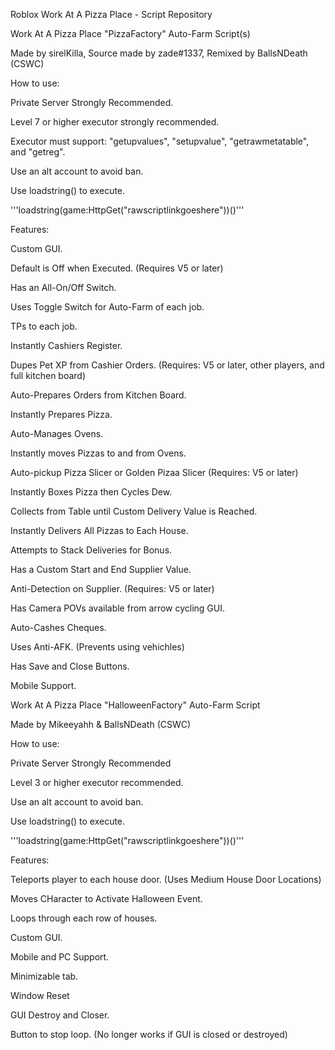 Roblox Work At A Pizza Place - Script Repository



Work At A Pizza Place "PizzaFactory" Auto-Farm Script(s)

Made by sirelKilla, Source made by zade#1337, Remixed by BallsNDeath (CSWC)


How to use:

Private Server Strongly Recommended.

Level 7 or higher executor strongly recommended.

Executor must support: "getupvalues", "setupvalue", "getrawmetatable", and "getreg".

Use an alt account to avoid ban.

Use loadstring() to execute.

'''loadstring(game:HttpGet("rawscriptlinkgoeshere"))()'''


Features:

Custom GUI.

Default is Off when Executed. (Requires V5 or later)

Has an All-On/Off Switch.

Uses Toggle Switch for Auto-Farm of each job.

TPs to each job.

Instantly Cashiers Register.

Dupes Pet XP from Cashier Orders. (Requires: V5 or later, other players, and full kitchen board)

Auto-Prepares Orders from Kitchen Board.

Instantly Prepares Pizza.

Auto-Manages Ovens.

Instantly moves Pizzas to and from Ovens.

Auto-pickup Pizza Slicer or Golden Pizaa Slicer (Requires: V5 or later)

Instantly Boxes Pizza then Cycles Dew.

Collects from Table until Custom Delivery Value is Reached.

Instantly Delivers All Pizzas to Each House.

Attempts to Stack Deliveries for Bonus.

Has a Custom Start and End Supplier Value.

Anti-Detection on Supplier. (Requires: V5 or later)

Has Camera POVs available from arrow cycling GUI.

Auto-Cashes Cheques.

Uses Anti-AFK. (Prevents using vehichles)

Has Save and Close Buttons.

Mobile Support.



Work At A Pizza Place "HalloweenFactory" Auto-Farm Script

Made by Mikeeyahh & BallsNDeath (CSWC)


How to use:

Private Server Strongly Recommended

Level 3 or higher executor recommended.

Use an alt account to avoid ban.

Use loadstring() to execute.

'''loadstring(game:HttpGet("rawscriptlinkgoeshere"))()'''


Features:

Teleports player to each house door. (Uses Medium House Door Locations)

Moves CHaracter to Activate Halloween Event.

Loops through each row of houses.

Custom GUI.

Mobile and PC Support.

Minimizable tab.

Window Reset

GUI Destroy and Closer.

Button to stop loop. (No longer works if GUI is closed or destroyed)
